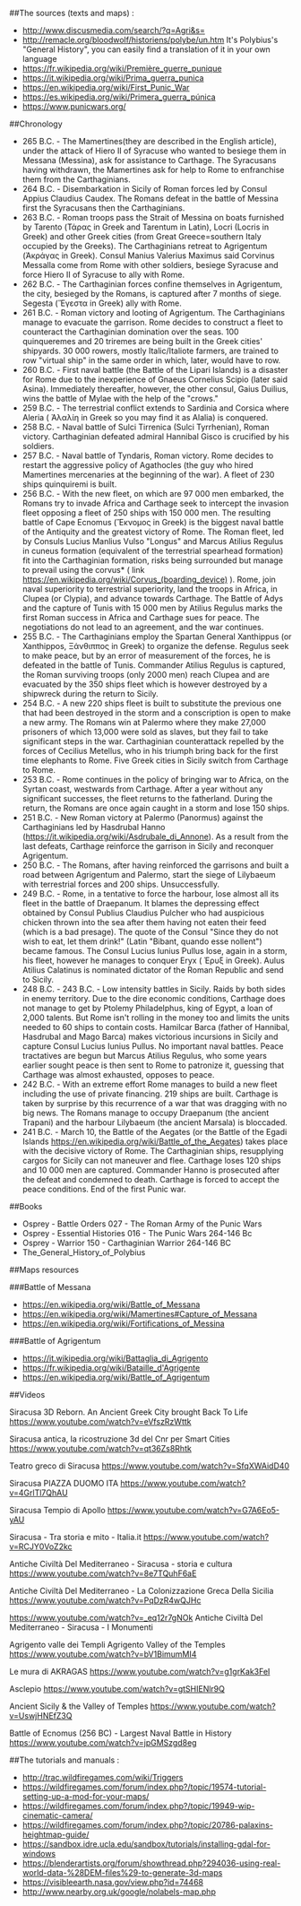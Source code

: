 ##The sources (texts and maps) :

- http://www.discusmedia.com/search/?q=Agri&s=
- http://remacle.org/bloodwolf/historiens/polybe/un.htm It's Polybius's "General History", you can easily find a translation of it in your own language
- https://fr.wikipedia.org/wiki/Première_guerre_punique
- https://it.wikipedia.org/wiki/Prima_guerra_punica
- https://en.wikipedia.org/wiki/First_Punic_War
- https://es.wikipedia.org/wiki/Primera_guerra_púnica
- https://www.punicwars.org/

##Chronology

- 265 B.C. - The Mamertines(they are described in the English article), under the attack of Hiero II of Syracuse who wanted to besiege them in Messana (Messina), ask for assistance to Carthage. The Syracusans having withdrawn, the Mamertines ask for help to Rome to enfranchise them from the Carthaginians.
- 264 B.C. - Disembarkation in Sicily of Roman forces led by Consul Appius Claudius Caudex. The Romans defeat in the battle of Messina first the Syracusans then the Carthaginians.
- 263 B.C. - Roman troops pass the Strait of Messina on boats furnished by Tarento (Τάρας in Greek and Tarentum in Latin),  Locri (Locris in Greek) and other Greek cities (from Great Greece=southern Italy occupied by the Greeks). The Carthaginians retreat to Agrigentum (Ἀκράγας in Greek). Consul Manius Valerius Maximus said Corvinus Messalla come from Rome with other soldiers, besiege Syracuse and force Hiero II of Syracuse to ally with Rome.
- 262 B.C. - The Carthaginian forces confine themselves in Agrigentum, the city, besieged by the Romans, is captured after 7 months of siege. Segesta (Ἕγεστα in Greek) ally with Rome.
- 261 B.C. - Roman victory and looting of Agrigentum. The Carthaginians manage to evacuate the garrison. Rome decides to construct a fleet to counteract the Carthaginian domination over the seas. 100 quinqueremes and 20 triremes are being built in the Greek cities' shipyards. 30 000 rowers, mostly Italic/Italiote farmers, are trained to row "virtual ship" in the same order in which, later, would have to row.
- 260 B.C. - First naval battle (the Battle of the Lipari Islands) is a disaster for Rome due to the inexperience of Gnaeus Cornelius Scipio (later said Asina). Immediately thereafter, however, the other consul, Gaius Duilius, wins the battle of Mylae with the help of the "crows."
- 259 B.C. - The terrestrial conflict extends to Sardinia and Corsica where Aleria ( Ἀλαλίη in Greek so you may find it as Alalia) is conquered.
- 258 B.C. - Naval battle of Sulci Tirrenica (Sulci Tyrrhenian), Roman victory. Carthaginian defeated admiral Hannibal Gisco is crucified by his soldiers.
- 257 B.C. - Naval battle of Tyndaris, Roman victory. Rome decides to restart the aggressive policy of Agathocles (the guy who hired Mamertines mercenaries at the beginning of the war). A fleet of 230 ships quinquiremi is built.
- 256 B.C. -  With the new fleet, on which are 97 000 men embarked, the Romans try to invade Africa and Carthage seek to intercept the invasion fleet opposing a fleet of 250 ships with 150 000 men.  The resulting battle of Cape Ecnomus (Ἔκνομος in Greek) is the biggest naval battle of the Antiquity and the greatest victory of Rome. The Roman fleet, led by Consuls Lucius Manlius Vulso "Longus" and Marcus Atilius Regulus in cuneus formation (equivalent of the terrestrial spearhead formation) fit into the Carthaginian formation, risks being surrounded but manage to prevail using the corvus* ( link https://en.wikipedia.org/wiki/Corvus_(boarding_device) ). Rome, join naval superiority to terrestrial superiority, land the troops in Africa, in Clupea (or Clypia), and advance towards Carthage. The Battle of Adys and the capture of Tunis with 15 000 men by Atilius Regulus marks the first Roman success in Africa and Carthage sues for peace. The negotiations do not lead to an agreement, and the war continues.
- 255 B.C. - The Carthaginians employ the Spartan General Xanthippus (or Xanthippos, Ξάνθιππος in Greek) to organize the defense. Regulus seek to make peace, but by an error of measurement of the forces, he is defeated in the battle of Tunis. Commander Atilius Regulus is captured, the Roman surviving troops (only 2000 men) reach Clupea and are evacuated by the 350 ships fleet which is however destroyed by a shipwreck during the return to Sicily.
- 254 B.C. - A new 220 ships fleet is built to substitute the previous one that had been destroyed in the storm and a conscription is open to make a new army. The Romans win at Palermo where they make 27,000 prisoners of which 13,000 were sold as slaves, but they fail to take significant steps in the war. Carthaginian counterattack repelled by the forces of Cecilius Metellus, who in his triumph bring back for the first time elephants to Rome. Five Greek cities in Sicily switch from Carthage to Rome.
- 253 B.C. - Rome continues in the policy of bringing war to Africa, on the Syrtan coast, westwards from Carthage. After a year without any significant successes, the fleet returns to the fatherland. During the return, the Romans are once again caught in a storm and lose 150 ships.
- 251 B.C. - New Roman victory at Palermo (Panormus) against the Carthaginians led by Hasdrubal Hanno (https://it.wikipedia.org/wiki/Asdrubale_di_Annone). As a result from the last defeats, Carthage reinforce the garrison in Sicily and reconquer Agrigentum.
- 250 B.C. - The Romans, after having reinforced the garrisons and built a road between Agrigentum and Palermo, start the siege of Lilybaeum with terrestrial forces and 200 ships. Unsuccessfully.
- 249 B.C. - Rome, in a tentative to force the harbour, lose almost all its fleet in the battle of Draepanum. It blames the depressing effect obtained by Consul Publius Claudius Pulcher who had auspicious chicken thrown into the sea after them having not eaten their feed (which is a bad presage). The quote of the Consul "Since they do not wish to eat, let them drink!" (Latin "Bibant, quando esse nollent") became famous. The Consul Lucius Iunius Pullus lose, again in a storm, his fleet, however he manages to conquer Eryx ( Έρυξ  in Greek). Aulus Atilius Calatinus is nominated dictator of the Roman Republic and send to Sicily.
- 248 B.C. - 243 B.C. - Low intensity battles in Sicily. Raids by both sides in enemy territory. Due to the dire economic conditions, Carthage does not manage to get by Ptolemy Philadelphus, king of Egypt, a loan of 2,000 talents. But Rome isn't rolling in the money too and limits the units needed to 60 ships to contain costs. Hamilcar Barca (father of Hannibal, Hasdrubal and Mago Barca) makes victorious incursions in Sicily and capture Consul Lucius Iunius Pullus. No important naval battles.  Peace tractatives are begun but Marcus Atilius Regulus, who some years earlier sought peace is then sent to Rome to patronize it, guessing that Carthage was almost exhausted, opposes to peace.
- 242 B.C. - With an extreme effort Rome manages to build a new fleet including the use of private financing. 219 ships are built. Carthage is taken by surprise by this recurrence of a war that was dragging with no big news. The Romans manage to occupy Draepanum (the ancient Trapani) and  the harbour Lilybaeum (the ancient Marsala) is bloccaded.
- 241 B.C. - March 10, the Battle of the Aegates (or the Battle of the Egadi Islands https://en.wikipedia.org/wiki/Battle_of_the_Aegates) takes place with the decisive victory of Rome. The Carthaginian ships, resupplying cargos for Sicily can not maneuver and flee. Carthage loses 120 ships and 10 000 men are captured. Commander Hanno is prosecuted after the defeat and condemned to death. Carthage is forced to accept the peace conditions. End of the first Punic war.


##Books 

- Osprey - Battle Orders 027 - The Roman Army of the Punic Wars
- Osprey - Essential Histories 016 - The Punic Wars 264-146 Bc
- Osprey - Warrior 150 - Carthaginian Warrior 264-146 BC
- The_General_History_of_Polybius

##Maps resources

###Battle of Messana

- https://en.wikipedia.org/wiki/Battle_of_Messana
- https://en.wikipedia.org/wiki/Mamertines#Capture_of_Messana
- https://en.wikipedia.org/wiki/Fortifications_of_Messina

###Battle of Agrigentum

- https://it.wikipedia.org/wiki/Battaglia_di_Agrigento
- https://fr.wikipedia.org/wiki/Bataille_d'Agrigente
- https://en.wikipedia.org/wiki/Battle_of_Agrigentum

##Videos

Siracusa 3D Reborn. An Ancient Greek City brought Back To Life
https://www.youtube.com/watch?v=eVfszRzWttk

Siracusa antica, la ricostruzione 3d del Cnr per Smart Cities
https://www.youtube.com/watch?v=qt36Zs8Rhtk

Teatro greco di Siracusa
https://www.youtube.com/watch?v=SfqXWAidD40

Siracusa PIAZZA DUOMO ITA
https://www.youtube.com/watch?v=4GrlTl7QhAU

Siracusa Tempio di Apollo
https://www.youtube.com/watch?v=G7A6Eo5-yAU

Siracusa - Tra storia e mito - Italia.it
https://www.youtube.com/watch?v=RCJY0VoZ2kc

Antiche Civiltà Del Mediterraneo - Siracusa - storia e cultura
https://www.youtube.com/watch?v=8e7TQuhF6aE

Antiche Civiltà Del Mediterraneo - La Colonizzazione Greca Della Sicilia
https://www.youtube.com/watch?v=PqDzR4wQJHc

https://www.youtube.com/watch?v=_eq12r7gNOk
Antiche Civiltà Del Mediterraneo - Siracusa - I Monumenti

Agrigento valle dei Templi Agrigento Valley of the Temples
https://www.youtube.com/watch?v=bV1BimumMI4

Le mura di AKRAGAS
https://www.youtube.com/watch?v=g1grKak3FeI

Asclepio
https://www.youtube.com/watch?v=gtSHIENlr9Q

Ancient Sicily & the Valley of Temples
https://www.youtube.com/watch?v=UswjHNEfZ3Q

Battle of Ecnomus (256 BC) - Largest Naval Battle in History
https://www.youtube.com/watch?v=jpGMSzgd8eg


##The tutorials and manuals :

- http://trac.wildfiregames.com/wiki/Triggers
- https://wildfiregames.com/forum/index.php?/topic/19574-tutorial-setting-up-a-mod-for-your-maps/
- https://wildfiregames.com/forum/index.php?/topic/19949-wip-cinematic-camera/
- https://wildfiregames.com/forum/index.php?/topic/20786-palaxins-heightmap-guide/
- https://sandbox.idre.ucla.edu/sandbox/tutorials/installing-gdal-for-windows
- https://blenderartists.org/forum/showthread.php?294036-using-real-world-data-%28DEM-files%29-to-generate-3d-maps
- https://visibleearth.nasa.gov/view.php?id=74468
- http://www.nearby.org.uk/google/nolabels-map.php
